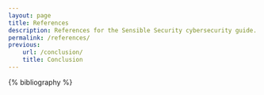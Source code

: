 ```yaml
---
layout: page
title: References
description: References for the Sensible Security cybersecurity guide.
permalink: /references/
previous:
    url: /conclusion/
    title: Conclusion
---
```


<div class="references">
{% bibliography %}
</div>
